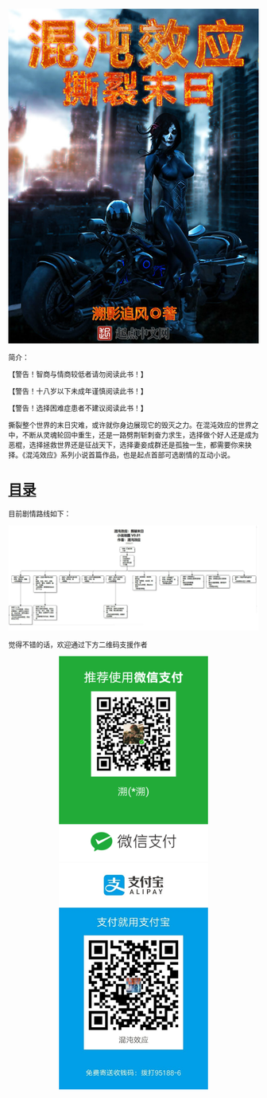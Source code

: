 ![封面](/images/153936.jpg)


简介：

【警告！智商与情商较低者请勿阅读此书！】

【警告！十八岁以下未成年谨慎阅读此书！】

【警告！选择困难症患者不建议阅读此书！】

撕裂整个世界的末日灾难，或许就你身边展现它的毁灭之力。在混沌效应的世界之中，不断从灵魂轮回中重生，还是一路劈荆斩刺奋力求生，选择做个好人还是成为恶棍，选择拯救世界还是征战天下，选择妻妾成群还是孤独一生，都需要你来抉择。《混沌效应》系列小说首篇作品，也是起点首部可选剧情的互动小说。 


# ﻿[目录](/toc/index)




目前剧情路线如下：

![剧情路线](/images/153911.jpg)

觉得不错的话，欢迎通过下方二维码支援作者

<center class="half">
    <img src="/images/153857.png" width="300"/>
    <img src="/images/153902.jpg" width="300"/>
</center>
